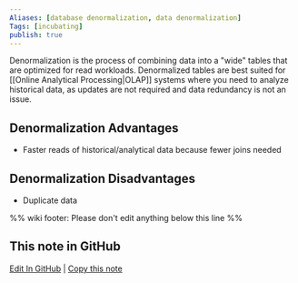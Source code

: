 ```yaml
---
Aliases: [database denormalization, data denormalization]
Tags: [incubating]
publish: true
---
```


Denormalization is the process of combining data into a "wide" tables that are optimized for read workloads. Denormalized tables are best suited for [[Online Analytical Processing|OLAP]] systems where you need to analyze historical data, as updates are not required and data redundancy is not an issue.

## Denormalization Advantages

- Faster reads of historical/analytical data because fewer joins needed

## Denormalization Disadvantages

- Duplicate data

%% wiki footer: Please don't edit anything below this line %%

## This note in GitHub

<span class="git-footer">[Edit In GitHub](https://github.dev/data-engineering-community/data-engineering-wiki/blob/main/Concepts/Denormalization.md "git-hub-edit-note") | [Copy this note](https://raw.githubusercontent.com/data-engineering-community/data-engineering-wiki/main/Concepts/Denormalization.md "git-hub-copy-note") </span>
